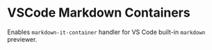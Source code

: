 # VSCode Markdown Containers

Enables `markdown-it-container` handler for VS Code built-in `markdown` previewer.
